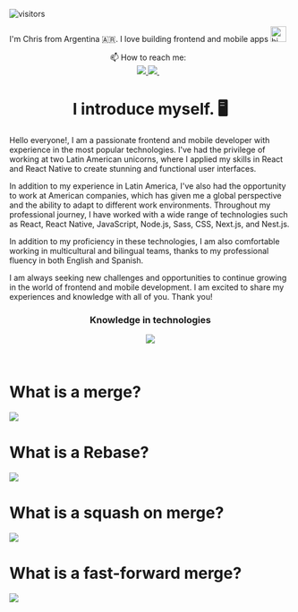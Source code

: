 ![visitors](https://komarev.com/ghpvc/?username=ccontarino&label=Visitors)

I'm Chris from Argentina  🇦🇷. I love building frontend and mobile apps  <img src="https://user-images.githubusercontent.com/1303154/88677602-1635ba80-d120-11ea-84d8-d263ba5fc3c0.gif" width="28px" height="28px" alt="hi"> 

<div align="center">
<div>
     📫 How to reach me:&nbsp;&nbsp; 
</div> 
<a href="https://www.linkedin.com/in/christian-contarino/">
     <img src="https://img.shields.io/badge/linkedin-%230077B5.svg?&style=for-the-badge&logo=linkedin&logoColor=white" />
  </a>
  <a href="mailto:ccontarino@gmail.com?subject=Hi Chris!">
     <img src="https://img.shields.io/badge/Gmail-FF0000.svg?&style=for-the-badge&logo=gmail&logoColor=white" />
  </a>&nbsp;&nbsp;  
     </div>
<h1 align="center">
 I introduce myself.  🖥️
</h1>
Hello everyone!, I am a passionate frontend and mobile developer with experience in the most popular technologies. I've had the privilege of working at two Latin American unicorns, where I applied my skills in React and React Native to create stunning and functional user interfaces.

In addition to my experience in Latin America, I've also had the opportunity to work at American companies, which has given me a global perspective and the ability to adapt to different work environments. Throughout my professional journey, I have worked with a wide range of technologies such as React, React Native, JavaScript, Node.js, Sass, CSS, Next.js, and Nest.js.

In addition to my proficiency in these technologies, I am also comfortable working in multicultural and bilingual teams, thanks to my professional fluency in both English and Spanish.

I am always seeking new challenges and opportunities to continue growing in the world of frontend and mobile development. I am excited to share my experiences and knowledge with all of you. Thank you!

<h3 align="center">Knowledge in technologies</h3>
<div align="center">
  <img src="https://skillicons.dev/icons?i=html,css,bootstrap,sass,js,ts,react,nodejs,nextjs,java,tailwind,mongodb,mysql,figma,ps,postman,jquery,kubernetes,linux,materialui,maven,nestjs,nginx,redux,regex,webpack,workers,raspberrypi,angular,apollo,graphql,gulp,nextjs,jest,tailwind,vercel,postgres,jenkins,docker,aws,gcp" />

</div>

&nbsp;&nbsp; 
<H1> What is a merge?</H3>
<image src=https://github.com/ccontarino/ccontarino/blob/main/merge.gif/>

<H1> What is a Rebase?</H3>
<image src=https://github.com/ccontarino/ccontarino/blob/main/687474703a2f2f692e696d6775722e636f6d2f3568725431534f2e676966.gif/>

<H1> What is a squash on merge?</H3>
<image src=https://github.com/ccontarino/ccontarino/blob/main/squash_merge.gif/>
<H1> What is a fast-forward merge?</H3>
<image src=https://github.com/ccontarino/ccontarino/blob/main/what_is_forward_merge.gif/>

<!--
<H1> Gitflow workflow</H3>
<image src=https://github.com/ccontarino/ccontarino/blob/main/68747470733a2f2f692e696d6775722e636f6d2f6332725a7935452e676966.gif/>
<div align="center">
<image src=https://github.com/ccontarino/ccontarino/blob/main/github-contribution-grid-snake.svg/>
</div>
<H3> Gitflow workflow</H3>
<image src=https://github.com/ccontarino/ccontarino/blob/main/68747470733a2f2f692e696d6775722e636f6d2f6332725a7935452e676966.gif/>

</div>
--![](https://github.com/ccontarino/ccontarino/blob/main/github-contribution-grid-snake.svg)
![Chris's GitHub stats](https://github-readme-stats-ccontarino.vercel.app/api?username=ccontarino&show_icons=true&count_private=true)
[](https://www.linkedin.com/in/christian-contarino/)
**ccontarino/ccontarino** is a ✨ _special_ ✨ repository because its `README.md` (this file) appears on your GitHub profile.
[![Connect on LinkedIn](https://img.shields.io/badge/--linkedin?label=LinkedIn&logo=LinkedIn&style=social)](https://www.linkedin.com/in/christian-contarino)
Here are some ideas to get you started:
- 🔭 I’m currently working on ...
- 🌱 I’m currently learning ...
- 👯 I’m looking to collaborate on ...
- 🤔 I’m looking for help with ...
- 💬 Ask me about ...
- 📫 How to reach me: ...
- 😄 Pronouns: ...
- ⚡ Fun fact: ...
-->
